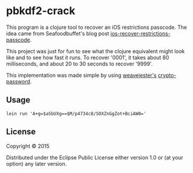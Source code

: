 # pbkdf2-crack

This program is a clojure tool to recover an iOS restrictions passcode.  The idea came from Seafoodbuffet's blog post [ios-recover-restrictions-passcode](http://blog.barelycode.com//2015/09/22/ios-recover-restrictions-passcode/).

This project was just for fun to see what the clojure equivalent might look like and to see how fast it runs.
To recover '0001', it takes about 80 milliseconds, and about 20 to 30 seconds to recover '9999'.

This implementation was made simple by using [weavejester's](https://github.com/weavejester) [crypto-password](https://github.com/weavejester/crypto-password).

## Usage

    lein run 'A+g=$aSbUXg==$M/p4734c8/SOXZnGgZot+BciAW0='

## License

Copyright © 2015 

Distributed under the Eclipse Public License either version 1.0 or (at
your option) any later version.
